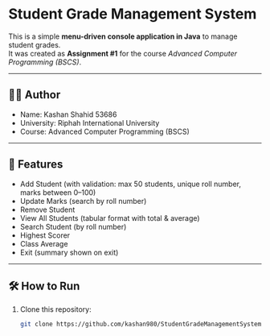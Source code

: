 # Student Grade Management System

This is a simple **menu-driven console application in Java** to manage student grades.  
It was created as **Assignment #1** for the course *Advanced Computer Programming (BSCS)*.

---

## 👨‍💻 Author
- Name: Kashan Shahid 53686 
- University: Riphah International University  
- Course: Advanced Computer Programming (BSCS)  

---

## 📌 Features
- Add Student (with validation: max 50 students, unique roll number, marks between 0–100)  
- Update Marks (search by roll number)  
- Remove Student  
- View All Students (tabular format with total & average)  
- Search Student (by roll number)  
- Highest Scorer  
- Class Average  
- Exit (summary shown on exit)  

---

## 🛠️ How to Run
1. Clone this repository:
   ```bash
   git clone https://github.com/kashan980/StudentGradeManagementSystem.git
